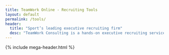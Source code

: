 ```yaml
---
title: TeamWork Online - Recruiting Tools
layout: default
permalink: /tools/
header:
  title: "Sport’s leading executive recruiting firm"
  desc: "TeamWork Consulting is a hands-on executive recruiting service featuring the personal touch of Buffy Filippell."
---
```


{% include mega-header.html %}

